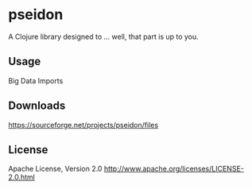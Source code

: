 # pseidon

A Clojure library designed to ... well, that part is up to you.

## Usage

Big Data Imports


## Downloads

https://sourceforge.net/projects/pseidon/files

## License

Apache License, Version 2.0
http://www.apache.org/licenses/LICENSE-2.0.html



